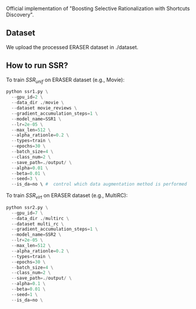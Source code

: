 Official implementation of "Boosting Selective Rationalization with Shortcuts Discovery".

## Dataset

We upload the processed ERASER dataset in ./dataset.



##  How to run SSR?

To train ${SSR}_{unif}$ on ERASER dataset (e.g., Movie):

```python
python ssr1.py \
  --gpu_id=2 \
  --data_dir ./movie \
  --dataset movie_reviews \
  --gradient_accumulation_steps=1 \
  --model_name=SSR1 \
  --lr=2e-05 \
  --max_len=512 \
  --alpha_rationle=0.2 \
  --types=train \
  --epochs=30 \
  --batch_size=4 \
  --class_num=2 \
  --save_path=./output/ \
  --alpha=0.01 \
  --beta=0.01 \
  --seed=3 \
  --is_da=no \ #  control which data augmentation method is performed
```



To train ${SSR}_{virt}$ on ERASER dataset (e.g., MultiRC):

```python
python ssr2.py \
  --gpu_id=7 \
  --data_dir ./multirc \
  --dataset multi_rc \
  --gradient_accumulation_steps=1 \
  --model_name=SSR2 \
  --lr=2e-05 \
  --max_len=512 \
  --alpha_rationle=0.2 \
  --types=train \
  --epochs=30 \
  --batch_size=4 \
  --class_num=2 \
  --save_path=./output/ \
  --alpha=0.1 \
  --beta=0.01 \
  --seed=1 \
  --is_da=no \
```



